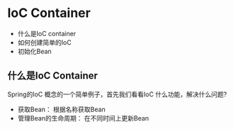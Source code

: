 # IoC Container

- 什么是IoC container
- 如何创建简单的IoC
- 初始化Bean

## 什么是IoC Container

Spring的IoC 概念的一个简单例子，首先我们看看IoC 什么功能，解决什么问题?

- 获取Bean： 根据名称获取Bean
- 管理Bean的生命周期： 在不同时间上更新Bean


